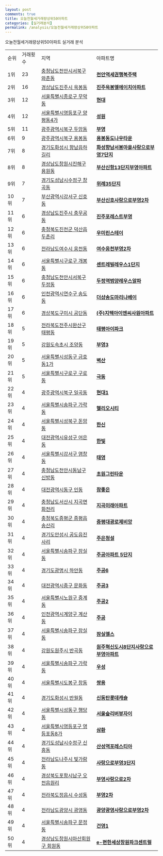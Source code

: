 ```yaml
---
layout: post
comments: true
title: 오늘전월세거래량상위50아파트
categories: [실거래분석]
permalink: /analysis/오늘전월세거래량상위50아파트
---
```


오늘전월세거래량상위50아파트 실거래 분석

<table>
  <tr>
    <td>순위</td>
    <td>거래횟수</td>
    <td>지역</td>
    <td>아파트명</td>
  </tr>

  <tr>
    <td>1위</td>
    <td>23</td>
    <td><a href="/apt/충청남도천안시서북구와촌동">충청남도천안시서북구 와촌동</a></td>
    <td colspan="4" style="font-weight: bold;"><a href="/apt/충청남도천안시서북구와촌동천안역세권행복주택">천안역세권행복주택</a></td>
  </tr>

  <tr>
    <td>2위</td>
    <td>16</td>
    <td><a href="/apt/경상남도진주시옥봉동">경상남도진주시 옥봉동</a></td>
    <td colspan="4" style="font-weight: bold;"><a href="/apt/경상남도진주시옥봉동진주옥봉엘에이치아파트">진주옥봉엘에이치아파트</a></td>
  </tr>

  <tr>
    <td>3위</td>
    <td>12</td>
    <td><a href="/apt/서울특별시종로구무악동">서울특별시종로구 무악동</a></td>
    <td colspan="4" style="font-weight: bold;"><a href="/apt/서울특별시종로구무악동현대">현대</a></td>
  </tr>

  <tr>
    <td>4위</td>
    <td>12</td>
    <td><a href="/apt/서울특별시영등포구양평동4가">서울특별시영등포구 양평동4가</a></td>
    <td colspan="4" style="font-weight: bold;"><a href="/apt/서울특별시영등포구양평동4가성원">성원</a></td>
  </tr>

  <tr>
    <td>5위</td>
    <td>11</td>
    <td><a href="/apt/광주광역시북구두암동">광주광역시북구 두암동</a></td>
    <td colspan="4" style="font-weight: bold;"><a href="/apt/광주광역시북구두암동부영">부영</a></td>
  </tr>

  <tr>
    <td>6위</td>
    <td>9</td>
    <td><a href="/apt/광주광역시북구용봉동">광주광역시북구 용봉동</a></td>
    <td colspan="4" style="font-weight: bold;"><a href="/apt/광주광역시북구용봉동용봉동도나우타운">용봉동도나우타운</a></td>
  </tr>

  <tr>
    <td>7위</td>
    <td>8</td>
    <td><a href="/apt/경기도화성시향남읍하길리">경기도화성시 향남읍하길리</a></td>
    <td colspan="4" style="font-weight: bold;"><a href="/apt/경기도화성시향남읍하길리화성향남서봉마을사랑으로부영7단지">화성향남서봉마을사랑으로부영7단지</a></td>
  </tr>

  <tr>
    <td>8위</td>
    <td>8</td>
    <td><a href="/apt/경상남도창원시진해구용원동">경상남도창원시진해구 용원동</a></td>
    <td colspan="4" style="font-weight: bold;"><a href="/apt/경상남도창원시진해구용원동부산신항13단지부영아파트">부산신항13단지부영아파트</a></td>
  </tr>

  <tr>
    <td>9위</td>
    <td>7</td>
    <td><a href="/apt/경기도성남시수정구창곡동">경기도성남시수정구 창곡동</a></td>
    <td colspan="4" style="font-weight: bold;"><a href="/apt/경기도성남시수정구창곡동위례35단지">위례35단지</a></td>
  </tr>

  <tr>
    <td>10위</td>
    <td>7</td>
    <td><a href="/apt/부산광역시강서구신호동">부산광역시강서구 신호동</a></td>
    <td colspan="4" style="font-weight: bold;"><a href="/apt/부산광역시강서구신호동부산신호사랑으로부영2차">부산신호사랑으로부영2차</a></td>
  </tr>

  <tr>
    <td>11위</td>
    <td>6</td>
    <td><a href="/apt/경상남도진주시충무공동">경상남도진주시 충무공동</a></td>
    <td colspan="4" style="font-weight: bold;"><a href="/apt/경상남도진주시충무공동진주포레스트부영">진주포레스트부영</a></td>
  </tr>

  <tr>
    <td>12위</td>
    <td>6</td>
    <td><a href="/apt/충청북도진천군덕산읍두촌리">충청북도진천군 덕산읍두촌리</a></td>
    <td colspan="4" style="font-weight: bold;"><a href="/apt/충청북도진천군덕산읍두촌리우미린스테이">우미린스테이</a></td>
  </tr>

  <tr>
    <td>13위</td>
    <td>6</td>
    <td><a href="/apt/전라남도여수시웅천동">전라남도여수시 웅천동</a></td>
    <td colspan="4" style="font-weight: bold;"><a href="/apt/전라남도여수시웅천동여수웅천부영2차">여수웅천부영2차</a></td>
  </tr>

  <tr>
    <td>14위</td>
    <td>6</td>
    <td><a href="/apt/서울특별시구로구개봉동">서울특별시구로구 개봉동</a></td>
    <td colspan="4" style="font-weight: bold;"><a href="/apt/서울특별시구로구개봉동센트레빌레우스1단지">센트레빌레우스1단지</a></td>
  </tr>

  <tr>
    <td>15위</td>
    <td>6</td>
    <td><a href="/apt/충청남도천안시서북구두정동">충청남도천안시서북구 두정동</a></td>
    <td colspan="4" style="font-weight: bold;"><a href="/apt/충청남도천안시서북구두정동두정역범양레우스알파">두정역범양레우스알파</a></td>
  </tr>

  <tr>
    <td>16위</td>
    <td>6</td>
    <td><a href="/apt/인천광역시연수구송도동">인천광역시연수구 송도동</a></td>
    <td colspan="4" style="font-weight: bold;"><a href="/apt/인천광역시연수구송도동더샵송도마리나베이">더샵송도마리나베이</a></td>
  </tr>

  <tr>
    <td>17위</td>
    <td>6</td>
    <td><a href="/apt/경상북도구미시공단동">경상북도구미시 공단동</a></td>
    <td colspan="4" style="font-weight: bold;"><a href="/apt/경상북도구미시공단동(주)지텍아이엔씨사원아파트">(주)지텍아이엔씨사원아파트</a></td>
  </tr>

  <tr>
    <td>18위</td>
    <td>5</td>
    <td><a href="/apt/전라북도전주시완산구태평동">전라북도전주시완산구 태평동</a></td>
    <td colspan="4" style="font-weight: bold;"><a href="/apt/전라북도전주시완산구태평동태평아이파크">태평아이파크</a></td>
  </tr>

  <tr>
    <td>19위</td>
    <td>5</td>
    <td><a href="/apt/강원도속초시조양동">강원도속초시 조양동</a></td>
    <td colspan="4" style="font-weight: bold;"><a href="/apt/강원도속초시조양동부영3">부영3</a></td>
  </tr>

  <tr>
    <td>20위</td>
    <td>5</td>
    <td><a href="/apt/서울특별시성동구금호동1가">서울특별시성동구 금호동1가</a></td>
    <td colspan="4" style="font-weight: bold;"><a href="/apt/서울특별시성동구금호동1가벽산">벽산</a></td>
  </tr>

  <tr>
    <td>21위</td>
    <td>5</td>
    <td><a href="/apt/서울특별시구로구구로동">서울특별시구로구 구로동</a></td>
    <td colspan="4" style="font-weight: bold;"><a href="/apt/서울특별시구로구구로동극동">극동</a></td>
  </tr>

  <tr>
    <td>22위</td>
    <td>4</td>
    <td><a href="/apt/광주광역시북구일곡동">광주광역시북구 일곡동</a></td>
    <td colspan="4" style="font-weight: bold;"><a href="/apt/광주광역시북구일곡동현대1">현대1</a></td>
  </tr>

  <tr>
    <td>23위</td>
    <td>4</td>
    <td><a href="/apt/서울특별시송파구가락동">서울특별시송파구 가락동</a></td>
    <td colspan="4" style="font-weight: bold;"><a href="/apt/서울특별시송파구가락동헬리오시티">헬리오시티</a></td>
  </tr>

  <tr>
    <td>24위</td>
    <td>4</td>
    <td><a href="/apt/서울특별시성북구돈암동">서울특별시성북구 돈암동</a></td>
    <td colspan="4" style="font-weight: bold;"><a href="/apt/서울특별시성북구돈암동한신">한신</a></td>
  </tr>

  <tr>
    <td>25위</td>
    <td>4</td>
    <td><a href="/apt/대전광역시유성구어은동">대전광역시유성구 어은동</a></td>
    <td colspan="4" style="font-weight: bold;"><a href="/apt/대전광역시유성구어은동한빛">한빛</a></td>
  </tr>

  <tr>
    <td>26위</td>
    <td>4</td>
    <td><a href="/apt/서울특별시강서구염창동">서울특별시강서구 염창동</a></td>
    <td colspan="4" style="font-weight: bold;"><a href="/apt/서울특별시강서구염창동태영">태영</a></td>
  </tr>

  <tr>
    <td>27위</td>
    <td>4</td>
    <td><a href="/apt/충청남도천안시동남구신방동">충청남도천안시동남구 신방동</a></td>
    <td colspan="4" style="font-weight: bold;"><a href="/apt/충청남도천안시동남구신방동초원그린타운">초원그린타운</a></td>
  </tr>

  <tr>
    <td>28위</td>
    <td>4</td>
    <td><a href="/apt/대전광역시동구인동">대전광역시동구 인동</a></td>
    <td colspan="4" style="font-weight: bold;"><a href="/apt/대전광역시동구인동참좋은">참좋은</a></td>
  </tr>

  <tr>
    <td>29위</td>
    <td>4</td>
    <td><a href="/apt/충청남도서산시지곡면화천리">충청남도서산시 지곡면화천리</a></td>
    <td colspan="4" style="font-weight: bold;"><a href="/apt/충청남도서산시지곡면화천리지곡미래아파트">지곡미래아파트</a></td>
  </tr>

  <tr>
    <td>30위</td>
    <td>4</td>
    <td><a href="/apt/충청북도증평군증평읍송산리">충청북도증평군 증평읍송산리</a></td>
    <td colspan="4" style="font-weight: bold;"><a href="/apt/충청북도증평군증평읍송산리증평대광로제비앙">증평대광로제비앙</a></td>
  </tr>

  <tr>
    <td>31위</td>
    <td>4</td>
    <td><a href="/apt/경기도안성시공도읍진사리">경기도안성시 공도읍진사리</a></td>
    <td colspan="4" style="font-weight: bold;"><a href="/apt/경기도안성시공도읍진사리주은청설">주은청설</a></td>
  </tr>

  <tr>
    <td>32위</td>
    <td>4</td>
    <td><a href="/apt/서울특별시송파구잠실동">서울특별시송파구 잠실동</a></td>
    <td colspan="4" style="font-weight: bold;"><a href="/apt/서울특별시송파구잠실동주공아파트5단지">주공아파트 5단지</a></td>
  </tr>

  <tr>
    <td>33위</td>
    <td>4</td>
    <td><a href="/apt/경기도광명시하안동">경기도광명시 하안동</a></td>
    <td colspan="4" style="font-weight: bold;"><a href="/apt/경기도광명시하안동주공6">주공6</a></td>
  </tr>

  <tr>
    <td>34위</td>
    <td>4</td>
    <td><a href="/apt/대전광역시중구문화동">대전광역시중구 문화동</a></td>
    <td colspan="4" style="font-weight: bold;"><a href="/apt/대전광역시중구문화동주공3">주공3</a></td>
  </tr>

  <tr>
    <td>35위</td>
    <td>4</td>
    <td><a href="/apt/서울특별시노원구중계동">서울특별시노원구 중계동</a></td>
    <td colspan="4" style="font-weight: bold;"><a href="/apt/서울특별시노원구중계동주공2">주공2</a></td>
  </tr>

  <tr>
    <td>36위</td>
    <td>4</td>
    <td><a href="/apt/인천광역시계양구계산동">인천광역시계양구 계산동</a></td>
    <td colspan="4" style="font-weight: bold;"><a href="/apt/인천광역시계양구계산동주공">주공</a></td>
  </tr>

  <tr>
    <td>37위</td>
    <td>4</td>
    <td><a href="/apt/서울특별시송파구잠실동">서울특별시송파구 잠실동</a></td>
    <td colspan="4" style="font-weight: bold;"><a href="/apt/서울특별시송파구잠실동잠실엘스">잠실엘스</a></td>
  </tr>

  <tr>
    <td>38위</td>
    <td>4</td>
    <td><a href="/apt/강원도원주시반곡동">강원도원주시 반곡동</a></td>
    <td colspan="4" style="font-weight: bold;"><a href="/apt/강원도원주시반곡동원주혁신도시8단지사랑으로부영아파트">원주혁신도시8단지사랑으로부영아파트</a></td>
  </tr>

  <tr>
    <td>39위</td>
    <td>4</td>
    <td><a href="/apt/서울특별시송파구가락동">서울특별시송파구 가락동</a></td>
    <td colspan="4" style="font-weight: bold;"><a href="/apt/서울특별시송파구가락동우성">우성</a></td>
  </tr>

  <tr>
    <td>40위</td>
    <td>4</td>
    <td><a href="/apt/서울특별시도봉구창동">서울특별시도봉구 창동</a></td>
    <td colspan="4" style="font-weight: bold;"><a href="/apt/서울특별시도봉구창동쌍용">쌍용</a></td>
  </tr>

  <tr>
    <td>41위</td>
    <td>4</td>
    <td><a href="/apt/경기도화성시반월동">경기도화성시 반월동</a></td>
    <td colspan="4" style="font-weight: bold;"><a href="/apt/경기도화성시반월동신동탄롯데캐슬">신동탄롯데캐슬</a></td>
  </tr>

  <tr>
    <td>42위</td>
    <td>4</td>
    <td><a href="/apt/서울특별시성동구행당동">서울특별시성동구 행당동</a></td>
    <td colspan="4" style="font-weight: bold;"><a href="/apt/서울특별시성동구행당동서울숲리버뷰자이">서울숲리버뷰자이</a></td>
  </tr>

  <tr>
    <td>43위</td>
    <td>4</td>
    <td><a href="/apt/서울특별시영등포구영등포동8가">서울특별시영등포구 영등포동8가</a></td>
    <td colspan="4" style="font-weight: bold;"><a href="/apt/서울특별시영등포구영등포동8가삼환">삼환</a></td>
  </tr>

  <tr>
    <td>44위</td>
    <td>4</td>
    <td><a href="/apt/경기도성남시수정구신흥동">경기도성남시수정구 신흥동</a></td>
    <td colspan="4" style="font-weight: bold;"><a href="/apt/경기도성남시수정구신흥동산성역포레스티아">산성역포레스티아</a></td>
  </tr>

  <tr>
    <td>45위</td>
    <td>4</td>
    <td><a href="/apt/전라남도나주시빛가람동">전라남도나주시 빛가람동</a></td>
    <td colspan="4" style="font-weight: bold;"><a href="/apt/전라남도나주시빛가람동사랑으로부영3단지">사랑으로부영3단지</a></td>
  </tr>

  <tr>
    <td>46위</td>
    <td>4</td>
    <td><a href="/apt/경상북도포항시남구오천읍원리">경상북도포항시남구 오천읍원리</a></td>
    <td colspan="4" style="font-weight: bold;"><a href="/apt/경상북도포항시남구오천읍원리부영사랑으로2차">부영사랑으로2차</a></td>
  </tr>

  <tr>
    <td>47위</td>
    <td>4</td>
    <td><a href="/apt/전라북도정읍시수성동">전라북도정읍시 수성동</a></td>
    <td colspan="4" style="font-weight: bold;"><a href="/apt/전라북도정읍시수성동부영2차">부영2차</a></td>
  </tr>

  <tr>
    <td>48위</td>
    <td>4</td>
    <td><a href="/apt/전라남도광양시광영동">전라남도광양시 광영동</a></td>
    <td colspan="4" style="font-weight: bold;"><a href="/apt/전라남도광양시광영동광양광영사랑으로부영2차">광양광영사랑으로부영2차</a></td>
  </tr>

  <tr>
    <td>49위</td>
    <td>4</td>
    <td><a href="/apt/서울특별시송파구문정동">서울특별시송파구 문정동</a></td>
    <td colspan="4" style="font-weight: bold;"><a href="/apt/서울특별시송파구문정동건영1">건영1</a></td>
  </tr>

  <tr>
    <td>50위</td>
    <td>4</td>
    <td><a href="/apt/경상남도창원시마산회원구회원동">경상남도창원시마산회원구 회원동</a></td>
    <td colspan="4" style="font-weight: bold;"><a href="/apt/경상남도창원시마산회원구회원동e-편한세상창원파크센트럴">e-편한세상창원파크센트럴</a></td>
  </tr>

</table>
